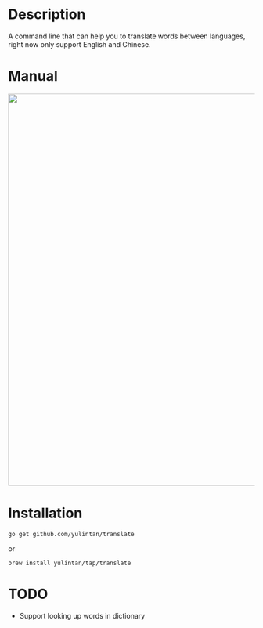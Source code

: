 # Description
A command line that can help you to translate words between languages, right now only support English and Chinese.

# Manual
<img src="https://raw.githubusercontent.com/yulintan/translate/master/manual.png"  width="800"/>

# Installation
```
go get github.com/yulintan/translate
```

or
```
brew install yulintan/tap/translate
```

# TODO
- Support looking up words in dictionary
